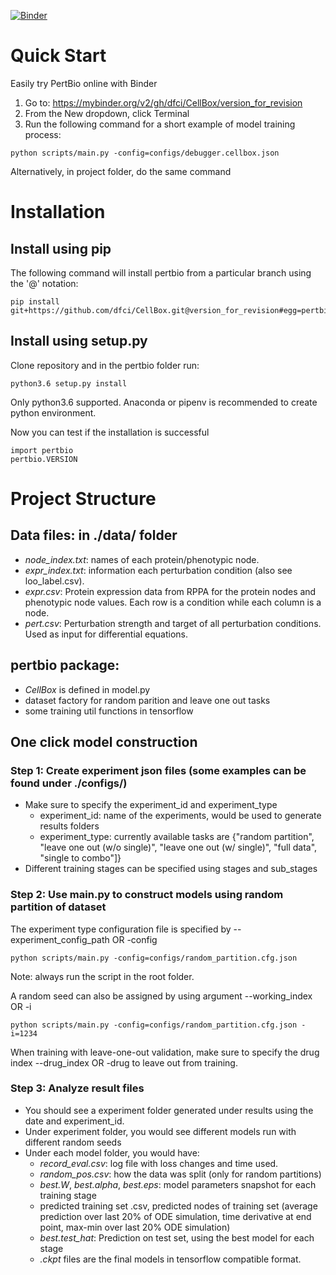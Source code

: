 [![Binder](https://mybinder.org/badge_logo.svg)](https://mybinder.org/v2/gh/dfci/CellBox/version_for_revision)

# Quick Start

Easily try PertBio online with Binder 

1. Go to: https://mybinder.org/v2/gh/dfci/CellBox/version_for_revision
2. From the New dropdown, click Terminal 
3. Run the following command for a short example of model training process: 

```
python scripts/main.py -config=configs/debugger.cellbox.json
```

Alternatively, in project folder, do the same command

# Installation

## Install using pip 
The following command will install pertbio from a particular branch using the '@' notation:

```
pip install git+https://github.com/dfci/CellBox.git@version_for_revision#egg=pertbio\&subdirectory=pertbio
```

## Install using setup.py
Clone repository and in the pertbio folder run:

```
python3.6 setup.py install
```

Only python3.6 supported. Anaconda or pipenv is recommended to create python environment. 

Now you can test if the installation is successful

```
import pertbio
pertbio.VERSION
```

# Project Structure

## Data files: in ./data/ folder
* _node_index.txt_: names of each protein/phenotypic node.
* _expr_index.txt_: information each perturbation condition (also see loo_label.csv).
* _expr.csv_: Protein expression data from RPPA for the protein nodes and phenotypic node values. Each row is a condition while each column is a node.
* _pert.csv_: Perturbation strength and target of all perturbation conditions. Used as input for differential equations.

## pertbio package:
* _CellBox_ is defined in model.py
* dataset factory for random parition and leave one out tasks
* some training util functions in tensorflow

## One click model construction

### __Step 1: Create experiment json files (some examples can be found under ./configs/)__
* Make sure to specify the experiment_id and experiment_type
	* experiment_id: name of the experiments, would be used to generate results folders
	* experiment_type: currently available tasks are {"random partition", "leave one out (w/o single)", "leave one out (w/ single)", "full data", "single to combo"]}
* Different training stages can be specified using stages and sub_stages

### __Step 2: Use main.py to construct models using random partition of dataset__

The experiment type configuration file is specified by --experiment_config_path OR -config

```
python scripts/main.py -config=configs/random_partition.cfg.json
```

Note: always run the script in the root folder.


A random seed can also be assigned by using argument --working_index OR -i

```
python scripts/main.py -config=configs/random_partition.cfg.json -i=1234
```


When training with leave-one-out validation, make sure to specify the drug index --drug_index OR -drug to leave out from training.


### __Step 3: Analyze result files__
* You should see a experiment folder generated under results using the date and experiment_id.
* Under experiment folder, you would see different models run with different random seeds
* Under each model folder, you would have:
	* _record_eval.csv_: log file with loss changes and time used.
	* _random_pos.csv_: how the data was split (only for random partitions)
	* _best.W_, _best.alpha_, _best.eps_: model parameters snapshot for each training stage
	* predicted training set .csv, predicted nodes of training set (average prediction over last 20% of ODE simulation, time derivative at end point, max-min over last 20% ODE simulation)
	* _best.test_hat_: Prediction on test set, using the best model for each stage
	* _.ckpt_ files are the final models in tensorflow compatible format.
